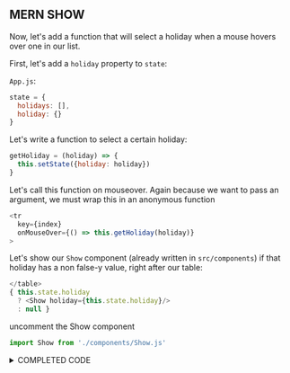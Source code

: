 ## MERN SHOW

Now, let's add a function that will select a holiday when a mouse hovers over one in our list.

First, let's add a `holiday` property to `state`:

`App.js`:

```js
state = {
  holidays: [],
  holiday: {}
}
```

Let's write a function to select a certain holiday:

```js
getHoliday = (holiday) => {
  this.setState({holiday: holiday})
}
```

Let's call this function on mouseover. Again because we want to pass an argument, we must wrap this in an anonymous function

```js
<tr
  key={index}
  onMouseOver={() => this.getHoliday(holiday)}
>
```

Let's show our `Show` component (already written in `src/components`) if that holiday has a non false-y value, right after our table:

```js
</table>
{ this.state.holiday
  ? <Show holiday={this.state.holiday}/>
  : null }
```

uncomment the Show component

```js
import Show from './components/Show.js'
```

<details><summary>COMPLETED CODE</summary>
**App.js**

```js
import React from 'react'
import './css/normalize.css'
import './css/skeleton.css'
import './css/index.css'
// import ballons from './images/two-balloon-icons-68911.png'
// import pencil from './images/simpleiconDOTcom-pen-15-64x64.png'
import NewForm from './components/NewForm.js'
import Show from './components/Show.js'
// import UpdateForm from './components/UpdateForm.js'
let baseURL = process.env.REACT_APP_BASEURL

//alternate baseURL = 'https://fathomless-sierra-68956.herokuapp.com'

console.log('current base URL:', baseURL)

class App extends React.Component {
 state = {
   holidays: [],
   holiday: {}
 }
 componentDidMount() {
  this.getHolidays()
}
handleAddHoliday = (holiday) => {
  const copyHolidays = [...this.state.holidays]
  copyHolidays.unshift(holiday)
  this.setState({
    holidays: copyHolidays,
    name: ''
  })
}
deleteHoliday = (id) => {
  fetch(baseURL + '/holidays/' + id, {
    method: 'DELETE'
  }).then( response => {
    const findIndex = this.state.holidays.findIndex(holiday => holiday._id === id)
    const copyHolidays = [...this.state.holidays]
    copyHolidays.splice(findIndex, 1)
    this.setState({holidays: copyHolidays})
  })
}
getHoliday = (holiday) => {
  this.setState({holiday: holiday})
  console.log(holiday)
}
 getHolidays = () => {
   fetch(baseURL+ '/holidays')
     .then(data => {
       return data.json()},
       err => console.log(err))
     .then(parsedData => this.setState({holidays: parsedData}),
      err=> console.log(err))
 }
  render () {
   return (
     <div className='container'>
      <h1>Holidays! Celebrate!</h1>
      <NewForm handleAddHoliday={this.handleAddHoliday}/>
      <table>
        <tbody>
          { this.state.holidays.map(holiday => {
              return (
                <tr key={holiday._id} onMouseOver={() => this.getHoliday(holiday)}>
                  <td> {holiday.name }</td>
                  <td onClick={()=>this.deleteHoliday(holiday._id)}>X</td>
                </tr>
              )
            })
          }
        </tbody>
      </table>
      { this.state.holiday
        ? <Show holiday={this.state.holiday}/>
        : null }
     </div>
   )
 }
}

export default App
````
</details>
